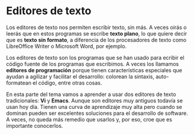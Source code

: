 # Editores de texto
Los editores de texto nos permiten escribir texto, sin más. A veces oirás o leerás que en estos programas se escribe **texto plano**, lo que quiere decir que es **texto sin formato**, a diferencia de los procesadores de texto como LibreOffice Writer o Microsoft Word, por ejemplo.

Los editores de texto son los programas que se han usado para ecribir el código fuente de los programas que escribimos. A veces los llamamos **editores de programación** porque tienen características especiales que ayudan a agilizar y facilitar el desarrollo: colorean la sintaxis, auto-formatean el código, entre otras cosas.

En esta parte del tema vamos a aprender a usar dos editores de texto tradicionales: **Vi** y **Emacs**. Aunque son editores muy antiguos todavía se usan hoy día. Tienen una curva de aprendizaje muy alta pero cuando se dominan pueden ser excelentes soluciones para el desarrollo de software. A veces, no queda más remedio que usarlos y, por eso, croe que es importante conocerlos.
